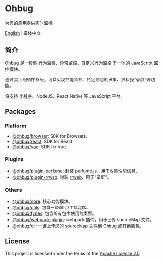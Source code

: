 # Ohbug

为您的应用提供实时监控。

[English](./README.md) | 简体中文

## 简介

Ohbug 是一套集 行为监控、异常监控、自定义行为监控 于一体的 JavaScript 监控模块。

通过灵活的插件系统，可以实现性能监控、特定信息的采集、黑科技“录屏“等功能。

将支持 小程序、NodeJS、React Native 等 JavaScript 平台。

## Packages

### Platform

- [@ohbug/browser](./packages/browser): SDK for Browsers.
- [@ohbug/react](./packages/ohbug-react): SDK for React.
- [@ohbug/vue](./packages/ohbug-vue): SDK for Vue.

### Plugins

- [@ohbug/plugin-perfume](./packages/plugin-perfume): 封装 [perfume.js](https://github.com/Zizzamia/perfume.js)，用于收集性能信息。
- [@ohbug/plugin-rrweb](./packages/plugin-rrweb): 封装 [rrweb](https://github.com/rrweb-io/rrweb)，用于“录屏”。

### Others

- [@ohbug/core](./packages/core): 核心功能模块。
- [@ohbug/utils](./packages/utils): 包含一些帮助/工具程序。
- [@ohbug/types](./packages/types): 包含所有包中使用的类型。
- [@ohbug/webpack-plugin](./packages/webpack-plugin): webpack 插件，用于上传 sourceMap 文件。
- [@ohbug/cli](https://github.com/ohbug-org/ohbug-cli): 一键上传您的 sourceMap 文件到 Ohbug 或其他服务。

## License

This project is licensed under the terms of the [Apache License 2.0](https://github.com/ohbug-org/ohbug/blob/master/LICENSE).
